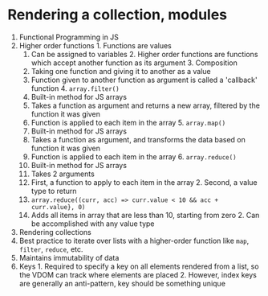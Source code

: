 # Rendering a collection, modules
1. Functional Programming in JS
  1. Higher order functions
    1. Functions are values
      1. Can be assigned to variables
    2. Higher order functions are functions which accept another function as its argument
    3. Composition
      1. Taking one function and giving it to another as a value
      2. Function given to another function as argument is called a 'callback' function
    4. `array.filter()`
      1. Built-in method for JS arrays
      2. Takes a function as argument and returns a new array, filtered by the function it was given
      3. Function is applied to each item in the array
    5. `array.map()`
      1. Built-in method for JS arrays
      2. Takes a function as argument, and transforms the data based on function it was given
      3. Function is applied to each item in the array 
    6. `array.reduce()`
      1. Built-in method for JS arrays
      2. Takes 2 arguments
        1. First, a function to apply to each item in the array
	2. Second, a value type to return
      3. `array.reduce((curr, acc) => curr.value < 10 && acc + curr.value}, 0)`
        1. Adds all items in array that are less than 10, starting from zero
	2. Can be accomplished with any value type
2. Rendering collections
  1. Best practice to iterate over lists with a higher-order function like `map`, `filter`, `reduce`, etc.
  2. Maintains immutability of data
  3. Keys
    1. Required to specify a key on all elements rendered from a list, so the VDOM can track where elements are placed
    2. However, index keys are generally an anti-pattern, key should be something unique 

